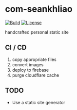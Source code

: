 # com-seankhliao

[![Build](https://img.shields.io/badge/endpoint.svg?url=https://badger.seankhliao.com/r/github_seankhliao_com-seankhliao)](https://console.cloud.google.com/cloud-build/builds?project=com-seankhliao&query=source.repo_source.repo_name%20%3D%20%22github_seankhliao_com-seankhliao%22)
[![License](https://img.shields.io/github/license/seankhliao/com-seankhliao.svg?style=for-the-badge)](LICENSE)

handcrafted personal static site

## CI / CD

1. copy appropriate files
2. convert images
3. deploy to firebase
4. purge cloudflare cache

## TODO

- Use a static site generator
